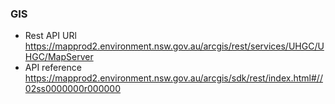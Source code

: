 ### GIS

- Rest API URl https://mapprod2.environment.nsw.gov.au/arcgis/rest/services/UHGC/UHGC/MapServer
- API reference https://mapprod2.environment.nsw.gov.au/arcgis/sdk/rest/index.html#//02ss0000000r000000
